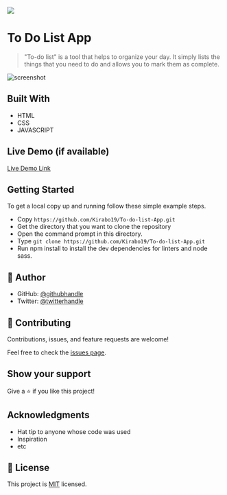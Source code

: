 ![](https://img.shields.io/badge/Microverse-blueviolet)

# To Do List App


> "To-do list" is a tool that helps to organize your day. It simply lists the things that you need to do and allows you to mark them as complete.

![screenshot](https://user-images.githubusercontent.com/96953173/173027954-ad8c6c55-b85d-4be3-b562-f002ae814c48.png)

## Built With

- HTML
- CSS
- JAVASCRIPT

## Live Demo (if available)

[Live Demo Link](https://kirabo19.github.io/To-do-list-App/)


## Getting Started

To get a local copy up and running follow these simple example steps.

- Copy `https://github.com/Kirabo19/To-do-list-App.git`
- Get the directory that you want to clone the repository
- Open the command prompt in this directory.
- Type `git clone https://github.com/Kirabo19/To-do-list-App.git`
- Run npm install to install the dev dependencies for linters and node sass.


## 👤 Author

- GitHub: [@githubhandle](https://github.com/kirabo19)
- Twitter: [@twitterhandle](https://twitter.com/@ndimuku)



## 🤝 Contributing

Contributions, issues, and feature requests are welcome!

Feel free to check the [issues page](../../issues/).

## Show your support

Give a ⭐️ if you like this project!

## Acknowledgments

- Hat tip to anyone whose code was used
- Inspiration
- etc

## 📝 License

This project is [MIT](./MIT.md) licensed.
